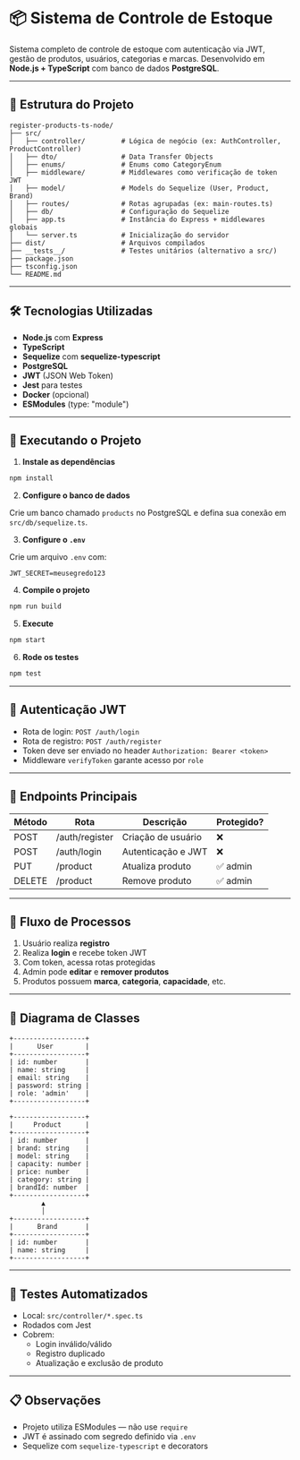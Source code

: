 # 📦 Sistema de Controle de Estoque

Sistema completo de controle de estoque com autenticação via JWT, gestão de produtos, usuários, categorias e marcas. Desenvolvido em **Node.js + TypeScript** com banco de dados **PostgreSQL**.

---

## 🧱 Estrutura do Projeto

```
register-products-ts-node/
├── src/
│   ├── controller/         # Lógica de negócio (ex: AuthController, ProductController)
│   ├── dto/                # Data Transfer Objects
│   ├── enums/              # Enums como CategoryEnum
│   ├── middleware/         # Middlewares como verificação de token JWT
│   ├── model/              # Models do Sequelize (User, Product, Brand)
│   ├── routes/             # Rotas agrupadas (ex: main-routes.ts)
│   ├── db/                 # Configuração do Sequelize
│   ├── app.ts              # Instância do Express + middlewares globais
│   └── server.ts           # Inicialização do servidor
├── dist/                   # Arquivos compilados
├── __tests__/              # Testes unitários (alternativo a src/)
├── package.json
├── tsconfig.json
└── README.md
```

---

## 🛠 Tecnologias Utilizadas

- **Node.js** com **Express**
- **TypeScript**
- **Sequelize** com **sequelize-typescript**
- **PostgreSQL**
- **JWT** (JSON Web Token)
- **Jest** para testes
- **Docker** (opcional)
- **ESModules** (type: "module")

---

## 🧪 Executando o Projeto

1. **Instale as dependências**

```bash
npm install
```

2. **Configure o banco de dados**

Crie um banco chamado `products` no PostgreSQL e defina sua conexão em `src/db/sequelize.ts`.

3. **Configure o `.env`**

Crie um arquivo `.env` com:

```
JWT_SECRET=meusegredo123
```

4. **Compile o projeto**

```bash
npm run build
```

5. **Execute**

```bash
npm start
```

6. **Rode os testes**

```bash
npm test
```

---

## 🔐 Autenticação JWT

- Rota de login: `POST /auth/login`
- Rota de registro: `POST /auth/register`
- Token deve ser enviado no header `Authorization: Bearer <token>`
- Middleware `verifyToken` garante acesso por `role`

---

## 📘 Endpoints Principais

| Método | Rota               | Descrição                      | Protegido? |
|--------|--------------------|-------------------------------|------------|
| POST   | /auth/register     | Criação de usuário            | ❌         |
| POST   | /auth/login        | Autenticação e JWT            | ❌         |
| PUT    | /product           | Atualiza produto              | ✅ admin   |
| DELETE | /product           | Remove produto                | ✅ admin   |

---

## 🔄 Fluxo de Processos

1. Usuário realiza **registro**
2. Realiza **login** e recebe token JWT
3. Com token, acessa rotas protegidas
4. Admin pode **editar** e **remover produtos**
5. Produtos possuem **marca**, **categoria**, **capacidade**, etc.

---

## 📐 Diagrama de Classes

```
+------------------+
|      User        |
+------------------+
| id: number       |
| name: string     |
| email: string    |
| password: string |
| role: 'admin'    |
+------------------+

+------------------+
|     Product      |
+------------------+
| id: number       |
| brand: string    |
| model: string    |
| capacity: number |
| price: number    |
| category: string |
| brandId: number  |
+------------------+
        ▲
        │
+------------------+
|      Brand       |
+------------------+
| id: number       |
| name: string     |
+------------------+
```

---

## 🧪 Testes Automatizados

- Local: `src/controller/*.spec.ts`
- Rodados com Jest
- Cobrem:
    - Login inválido/válido
    - Registro duplicado
    - Atualização e exclusão de produto

---

## 📋 Observações

- Projeto utiliza ESModules — não use `require`
- JWT é assinado com segredo definido via `.env`
- Sequelize com `sequelize-typescript` e decorators
